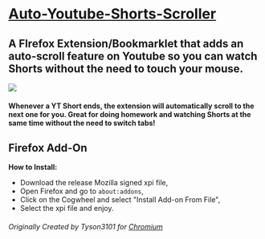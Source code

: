 # [Auto-Youtube-Shorts-Scroller](https://github.com/Nipsy90/Auto-Youtube-Shorts-Scroller)

## A FIrefox Extension/Bookmarklet that adds an auto-scroll feature on Youtube so you can watch Shorts without the need to touch your mouse.

<img src="./extension/img/autoYTScrollerIcon128.png"/>

#### Whenever a YT Short ends, the extension will automatically scroll to the next one for you. Great for doing homework and watching Shorts at the same time without the need to switch tabs!

## Firefox Add-On

**How to Install:**

- Download the release Mozilla signed xpi file,
- Open Firefox and go to `about:addons`,
- Click on the Cogwheel and select "Install Add-on From File",
- Select the xpi file and enjoy.

###### Originally Created by Tyson3101 for [Chromium](https://github.com/Tyson3101/Auto-Youtube-Shorts-Scroller)
